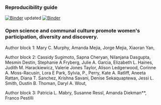 ### Reproducibility guide
[![Binder](https://mybinder.org/badge_logo.svg)](https://mybinder.org/v2/gh/iuni-cadre/ReproducibilityDemo.git/ae2e4b8b9721ece97fc4b799246b22940dc87330)
updated
[![Binder](https://mybinder.org/badge_logo.svg)](https://mybinder.org/v2/gh/iuni-cadre/ReproducibilityDemo.git/4127c78154a4e4a4a50449f201af1d05de1f381e)

### Open science and communal culture promote women's participation, diversity and discovery.

Author block 1:
Mary C. Murphy, Amanda Mejia, Jorge Mejia, Xiaoran Yan, 

Author block 2:
Cassidy Sugimoto, Sapna Cheryan, Nilanjana Dasgupta, Mesmin Destin, Stephanie A Fryberg, Julie A. Garcia, Elizabeth L. Haines, Judith M. Harackiewicz, Valerie Jones Taylor, Alison Ledgerwood, Corinne A. Moss-Racusin, Lora E Park, Sylvia, P., Perry, Kate A. Ratliff, Aneeta Rattan, Diana T. Sanchez, Krishna Savani, Denise Sekaquaptewa, Jessi L. Smith, Dustin B. Thoman, Daryl A. Wout,

Author block 3:
Patricia L. Mabry, Susanne Ressl, Amanda Diekman**, Franco Pestilli
